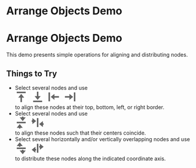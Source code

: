 <!--
 //////////////////////////////////////////////////////////////////////////////
 // @license
 // This file is part of yFiles for HTML 2.6.
 // Use is subject to license terms.
 //
 // Copyright (c) 2000-2024 by yWorks GmbH, Vor dem Kreuzberg 28,
 // 72070 Tuebingen, Germany. All rights reserved.
 //
 //////////////////////////////////////////////////////////////////////////////
-->
# Arrange Objects Demo

# Arrange Objects Demo

This demo presents simple operations for aligning and distributing nodes.

## Things to Try

- Select several nodes and use  
  ![Align Top](../../resources/icons/align-top-16.svg 'Align Top')   ![Align Bottom](../../resources/icons/align-bottom-16.svg 'Align Bottom')   ![Align Left](../../resources/icons/align-left-16.svg 'Align Left')   ![Align Right](../../resources/icons/align-right-16.svg 'Align Right')  
  to align these nodes at their top, bottom, left, or right border.
- Select several nodes and use  
  ![Align Vertically](../../resources/icons/align-vertical-16.svg 'Align Vertically')   ![Align Horizontally](../../resources/icons/align-horizontal-16.svg 'Align Horizontally')  
  to align these nodes such that their centers coincide.
- Select several horizontally and/or vertically overlapping nodes and use  
  ![Distribute Vertically](../../resources/icons/distribute-vertical-16.svg 'Distribute Vertically')   ![Distribute Horizontally](../../resources/icons/distribute-horizontal-16.svg 'Distribute Horizontally')  
  to distribute these nodes along the indicated coordinate axis.
